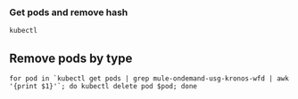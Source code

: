 ### Get pods and remove hash
```bash
kubectl
```

## Remove pods by type
```base
for pod in `kubectl get pods | grep mule-ondemand-usg-kronos-wfd | awk '{print $1}'`; do kubectl delete pod $pod; done
```